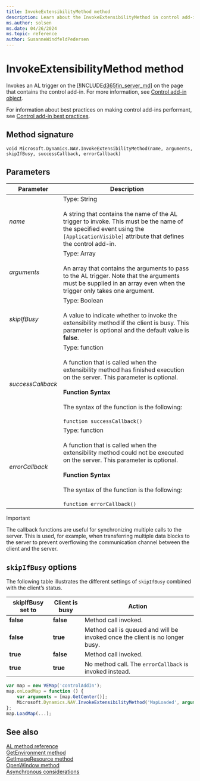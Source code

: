 ```yaml
---
title: InvokeExtensibilityMethod method
description: Learn about the InvokeExtensibilityMethod in control add-ins for Business Central.
ms.author: solsen
ms.date: 04/26/2024
ms.topic: reference
author: SusanneWindfeldPedersen
---
```


# InvokeExtensibilityMethod method

Invokes an AL trigger on the [!INCLUDE[d365fin_server_md](../includes/d365fin_server_md.md)] on the page that contains the control add-in. For more information, see [Control add-in object](../devenv-control-addin-object.md).

For information about best practices on making control add-ins performant, see [Control add-in best practices](../devenv-control-addin-bestpractices.md).
  
## Method signature

`void Microsoft.Dynamics.NAV.InvokeExtensibilityMethod(name, arguments, skipIfBusy, successCallback, errorCallback)`  
  
## Parameters  
  
|Parameter|Description|  
|---------------|-----------------|  
|*name*|Type: String<br /><br /> A string that contains the name of the AL trigger to invoke. This must be the name of the specified event using the `[ApplicationVisible]` attribute that defines the control add-in.|  
|*arguments*|Type: Array<br /><br /> An array that contains the arguments to pass to the AL trigger. Note that the arguments must be supplied in an array even when the trigger only takes one argument.|  
|*skipIfBusy*|Type: Boolean<br /><br /> A value to indicate whether to invoke the extensibility method if the client is busy. This parameter is optional and the default value is **false**.|  
|*successCallback*|Type: function<br /><br /> A function that is called when the extensibility method has finished execution on the server. This parameter is optional.<br /><br /> **Function Syntax**<br /><br /> The syntax of the function is the following:<br /><br /> `function successCallback()`|  
|*errorCallback*|Type: function<br /><br /> A function that is called when the extensibility method could not be executed on the server. This parameter is optional.<br /><br /> **Function Syntax**<br /><br /> The syntax of the function is the following:<br /><br /> `function errorCallback()`|
  
> [!IMPORTANT]  
> The callback functions are useful for synchronizing multiple calls to the server. This is used, for example, when transferring multiple data blocks to the server to prevent overflowing the communication channel between the client and the server.  
 
## `skipIfBusy` options

The following table illustrates the different settings of `skipIfBusy` combined with the client’s status.  
  
|skipIfBusy set to|Client is busy|Action|  
|-----------------|--------------|------------|  
|**false**|**false**|Method call invoked.|  
|**false**|**true**|Method call is queued and will be invoked once the client is no longer busy.|  
|**true**|**false**|Method call invoked.|  
|**true**|**true**|No method call. The `errorCallback` is invoked instead.|  

<!-- 
## Example  
For a detailed code example, see [Walkthrough: Creating and Using a Client Control Add-in](Walkthrough--Creating-and-Using-a-Client-Control-Add-in.md)  -->
  
```javascript
var map = new VEMap('controlAddIn');  
map.onLoadMap = function () {  
    var arguments = [map.GetCenter()];  
    Microsoft.Dynamics.NAV.InvokeExtensibilityMethod('MapLoaded', arguments);  
};  
map.LoadMap(...);  
```

## See also

[AL method reference](../methods-auto/library.md)  
[GetEnvironment method](devenv-getenvironment-method.md)   
[GetImageResource method](devenv-getimageresource-method.md)  
[OpenWindow method](devenv-openwindow-method.md)  
[Asynchronous considerations](../devenv-control-addin-asynchronous-considerations.md)
